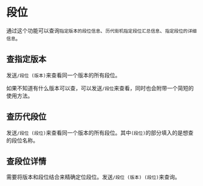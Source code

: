 <script>
import Chatbox from '/components/messager.vue'
export default {
  components: {
    Chatbox,
  },
  data() {
    return {
      chatMessages1: [
        { sender: 'me', text: '/段位 绿' },
        { sender: 'other', image:'../dani_1.png' },
      ],
      chatMessages2: [
        { sender: 'me', text: '/段位' },
        { sender: 'other', text:`目前可以查询段位的版本有："2024夏", "虹2024", "虹2023", "虹2022", "虹2021", "虹2020", "绿", "蓝", "黄", "红", "白", "紫", "黄绿", "桃色", "空色", "KATSU-DON""

发送【/段位+版本】即可查段位表，如【/段位 绿】
或者发送段位名称来查历年该段位课题曲，如【/段位 十段】` },
      ],
      chatMessages3: [
        { sender: 'me', text: '/段位 十段' },
        { sender: 'other', image:'../dani_2.png' },
      ],
      chatMessages4: [
        { sender: 'me', text: '/段位 绿 十段' },
        { sender: 'other', image:'../dani_3.png' },
      ],
    };
  },
};
</script>


# 段位
通过这个功能可以查询`指定版本的段位信息`、`历代街机指定段位汇总信息`、`指定段位的详细信息`。

## 查指定版本
发送`/段位 (版本)`来查看同一个版本的所有段位。

<Chatbox :messages="chatMessages1" 
myAvatar='../avatar_neko.png' 
otherAvatar="../avatar_kinoko.png" />

如果不知道有什么版本可以查，可以发送`/段位`来查看，同时也会附带一个简短的使用方法。

<Chatbox :messages="chatMessages2" 
myAvatar='../avatar_neko.png' 
otherAvatar="../avatar_kinoko.png" />

## 查历代段位
发送`/段位 (段位)`来查看同一个版本的所有段位。其中`(段位)`的部分填入的是想查的段位名称。

<Chatbox :messages="chatMessages3" 
myAvatar='../avatar_neko.png' 
otherAvatar="../avatar_kinoko.png" />

## 查段位详情
需要将版本和段位结合来精确定位段位。发送`/段位 (版本) (段位)`来查询。

<Chatbox :messages="chatMessages4" 
myAvatar='../avatar_neko.png' 
otherAvatar="../avatar_kinoko.png" />
